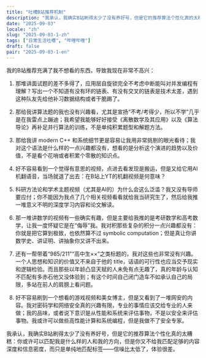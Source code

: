 ```yaml
---
title: "吐槽B站推荐机制"
description: "我承认，我确实B站刷得太少了没有养好号，但是它的推荐算法个性化真的太糟糕：你或许可以匹配我是什么样的人和我的方向，但是你又不给我匹配足够的内容深度和信息密度，而只是单纯地匹配标签——信噪比太低了，体验很差。"
date: "2025-09-03"
locale: "zh"
slug: "2025-09-03-1-zh"
tags: ["日常生活吐槽", "哔哩哔哩"]
draft: false
pair: "2025-09-03-1-en"
---
```


我的B站推荐充满了我不想看的东西，导致我现在非常不高兴：

 1. 那堆讲面试题的差不多得了，应用层自旋锁完全不考虑中断能叫对并发编程有理解？写出一个不知道有没有环的链表、有没有交叉的链表是技术太差，遇到这种队友先给他补习数据结构或者干脆踢了。

 2. 那给我讲算法题的我也没有兴趣看，尤其是宣扬“不考/考得少，所以不学”几乎是在我雷点上蹦迪；我希望我能够好好接受《离散数学及其应用》以及《算法导论》再补足并行算法的训练，不是单纯积累题型和解题方法。

 3. 那给我讲 modern C++ 和系统细节更是容易让我用非常挑剔的眼光看待；我对这个语法是什么样的一点兴趣都没有，想看的是分析这个演进的趋势以及价值，不是看个花哨或者积累个零散的知识点。

 4. 好不容易看到一个觉得有意思的视频，点进去看发现是搬运，但是又给它用AI机翻语音，当场就退了出去：在B站上YT的机翻视频是何意味？

 5. 科研方法论和学术主题视频（尤其是AI的）为什么会这么泛滥？我又没有导师要应付；你不能因为我点了几个相关视频看看就给我当研究生了，然后给我推一堆意义不明的深度学习内容和论文解读。

 6. 那一堆讲数学的视频有一些确实有趣，但是主要给我推的是考研数学和高考数学，让我一度怀疑它是在“侮辱”我。我对积那些复杂的积分一点兴趣都没有：你就是把它算到极致，也依然算不过 symbolic computation；但是真让你讲数学史、讲证明、讲抽象你又讲不出来。

 7. 还有一帮带着“985/211”“高中生××”之类标题的，我对这些也非常没有兴趣。一个人思想和知识的价值又不来自于他的 title，话语的可行性也应当交予现实和逻辑检验。而且那些以年龄凸显天赋的人未免有点无趣了，真的年龄与认知不匹配有多赤石他又没体验到；有这个时间自己闭门造车不如承认自己的局限，多站在前人的肩膀上看问题。

 8. 好不容易刷到一个想看的游戏视频和美女博主，但是又看到了一堆网安的内容。我对密码学和网络安全真的兴趣有限，专业的事情应该交给专业的人来做；我的品味，或者说下意识是从性能和系统来评估事物，不是以安全来评估事物。我或许可以做些高性能计算和系统编程，但是我做不了安全专家。

我承认，我确实B站刷得太少了没有养好号，但是它的推荐算法个性化真的太糟糕：你或许可以匹配我是什么样的人和我的方向，但是你又不给我匹配足够的内容深度和信息密度，而只是单纯地匹配标签——信噪比太低了，体验很差。
